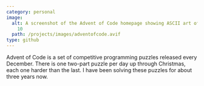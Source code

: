```yaml
---
category: personal
image:
  alt: A screenshot of the Advent of Code homepage showing ASCII art of the number
    10
  path: /projects/images/adventofcode.avif
type: github
---
```

Advent of Code is a set of competitive programming puzzles released every
December. There is one two-part puzzle per day up through Christmas, each one
harder than the last. I have been solving these puzzles for about three years
now.
